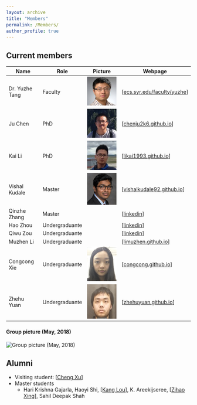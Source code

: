 ```yaml
---
layout: archive
title: "Members"
permalink: /Members/
author_profile: true
---
```


Current members
---

| Name | Role | Picture | Webpage |
| ---- | --- | --- | --- |
| Dr. Yuzhe Tang | Faculty | ![](../images/Yuzhe-Richard.jpg) | [[ecs.syr.edu/faculty/yuzhe](http://ecs.syr.edu/faculty/yuzhe)] |
| Ju Chen | PhD | ![](../images/ju2.jpg) | [[chenju2k6.github.io](http://chenju2k6.github.io/)] |
| Kai Li | PhD | ![](../images/kai1.jpeg) | [[likai1993.github.io](http://likai1993.github.io)] |
| Vishal Kudale | Master | ![](../images/vishal.jpg) | [[vishalkudale92.github.io](http://vishalkudale92.github.io)]
| Qinzhe Zhang | Master | | [[linkedin](https://www.linkedin.com/in/qinzhez)]
| Hao Zhou | Undergraduante | | [[linkedin](https://www.linkedin.com/in/hao-zhou-1a3680135)]
| Qiwu Zou | Undergraduante | |[[linkedin](https://www.linkedin.com/in/qiwu-zou-096810131)]  
| Muzhen Li | Undergraduante | | [[limuzhen.github.io](https://cyurse.github.io/limuzhen.github.io/)]
| Congcong Xie | Undergraduante | ![](../images/congcong.jpeg)  | [[congcong.github.io](https://congcongxie.github.io/Congcong.github.io/)]
| Zhehu Yuan | Undergraduante | ![](../images/zhehu.jpg) | [[zhehuyuan.github.io](https://zhehuyuan.github.io/)] |

#### Group picture (May, 2018)

![Group picture (May, 2018)](../images/group_2018.05-small.jpg)


Alumni
---

- Visiting student: [[Cheng Xu](https://xuc.me/)]
- Master students
    - Hari Krishna Gajarla, Haoyi Shi, [[Kang Lou](https://www.linkedin.com/in/kanglou)], K. Areekijseree, [[Zihao Xing](http://zixing33.cc/)], Sahil Deepak Shah

